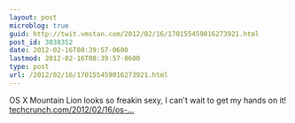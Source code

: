 ```yaml
---
layout: post
microblog: true
guid: http://twit.vmstan.com/2012/02/16/170155459016273921.html
post_id: 3038352
date: 2012-02-16T08:39:57-0600
lastmod: 2012-02-16T08:39:57-0600
type: post
url: /2012/02/16/170155459016273921.html
---
```

OS X Mountain Lion looks so freakin sexy, I can't wait to get my hands on it! <a href="http://techcrunch.com/2012/02/16/os-x-mountain-lion/">techcrunch.com/2012/02/16/os-…</a>
